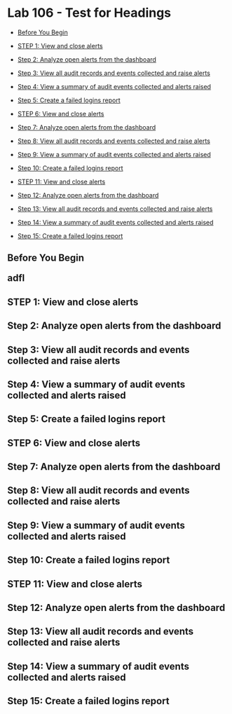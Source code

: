 # Lab 106 - Test for Headings



- <a href='#Lab106-TestforHeadings-BeforeYouBegin'>Before You Begin</a>

- <a href='#Lab106-TestforHeadings-STEP1:Viewandclosealerts'>STEP 1: View and close alerts</a>

- <a href='#Lab106-TestforHeadings-Step2:Analyzeopenalertsfromthedashboard'>Step 2: Analyze open alerts from the dashboard</a>

- <a href='#Lab106-TestforHeadings-Step3:Viewallauditrecordsandeventscollectedandraisealerts'>Step 3: View all audit records and events collected and raise alerts</a>

- <a href='#Lab106-TestforHeadings-Step4:Viewasummaryofauditeventscollectedandalertsraised'>Step 4: View a summary of audit events collected and alerts raised</a>

- <a href='#Lab106-TestforHeadings-Step5:Createafailedloginsreport'>Step 5: Create a failed logins report</a>

- <a href='#Lab106-TestforHeadings-STEP6:Viewandclosealerts'>STEP 6: View and close alerts</a>

- <a href='#Lab106-TestforHeadings-Step7:Analyzeopenalertsfromthedashboard'>Step 7: Analyze open alerts from the dashboard</a>

- <a href='#Lab106-TestforHeadings-Step8:Viewallauditrecordsandeventscollectedandraisealerts'>Step 8: View all audit records and events collected and raise alerts</a>

- <a href='#Lab106-TestforHeadings-Step9:Viewasummaryofauditeventscollectedandalertsraised'>Step 9: View a summary of audit events collected and alerts raised</a>

- <a href='#Lab106-TestforHeadings-Step10:Createafailedloginsreport'>Step 10: Create a failed logins report</a>

- <a href='#Lab106-TestforHeadings-STEP11:Viewandclosealerts'>STEP 11: View and close alerts</a>

- <a href='#Lab106-TestforHeadings-Step12:Analyzeopenalertsfromthedashboard'>Step 12: Analyze open alerts from the dashboard</a>

- <a href='#Lab106-TestforHeadings-Step13:Viewallauditrecordsandeventscollectedandraisealerts'>Step 13: View all audit records and events collected and raise alerts</a>

- <a href='#Lab106-TestforHeadings-Step14:Viewasummaryofauditeventscollectedandalertsraised'>Step 14: View a summary of audit events collected and alerts raised</a>

- <a href='#Lab106-TestforHeadings-Step15:Createafailedloginsreport'>Step 15: Create a failed logins report</a>





<h2 id="Lab106-TestforHeadings-BeforeYouBegin">Before You Begin

adfl<h2 id="Lab106-TestforHeadings-STEP1:Viewandclosealerts">STEP 1: View and close alerts





<h2 id="Lab106-TestforHeadings-Step2:Analyzeopenalertsfromthedashboard">Step 2: Analyze open alerts from the dashboard







<h2 id="Lab106-TestforHeadings-Step3:Viewallauditrecordsandeventscollectedandraisealerts">Step 3: View all audit records and events collected and raise alerts







<h2 id="Lab106-TestforHeadings-Step4:Viewasummaryofauditeventscollectedandalertsraised">Step 4: View a summary of audit events collected and alerts raised











<h2 id="Lab106-TestforHeadings-Step5:Createafailedloginsreport">Step 5: Create a failed logins report









<h2 id="Lab106-TestforHeadings-STEP6:Viewandclosealerts">STEP 6: View and close alerts





<h2 id="Lab106-TestforHeadings-Step7:Analyzeopenalertsfromthedashboard">Step 7: Analyze open alerts from the dashboard







<h2 id="Lab106-TestforHeadings-Step8:Viewallauditrecordsandeventscollectedandraisealerts">Step 8: View all audit records and events collected and raise alerts







<h2 id="Lab106-TestforHeadings-Step9:Viewasummaryofauditeventscollectedandalertsraised">Step 9: View a summary of audit events collected and alerts raised











<h2 id="Lab106-TestforHeadings-Step10:Createafailedloginsreport">Step 10: Create a failed logins report







<h2 id="Lab106-TestforHeadings-STEP11:Viewandclosealerts">STEP 11: View and close alerts





<h2 id="Lab106-TestforHeadings-Step12:Analyzeopenalertsfromthedashboard">Step 12: Analyze open alerts from the dashboard







<h2 id="Lab106-TestforHeadings-Step13:Viewallauditrecordsandeventscollectedandraisealerts">Step 13: View all audit records and events collected and raise alerts







<h2 id="Lab106-TestforHeadings-Step14:Viewasummaryofauditeventscollectedandalertsraised">Step 14: View a summary of audit events collected and alerts raised











<h2 id="Lab106-TestforHeadings-Step15:Createafailedloginsreport">Step 15: Create a failed logins report

 



